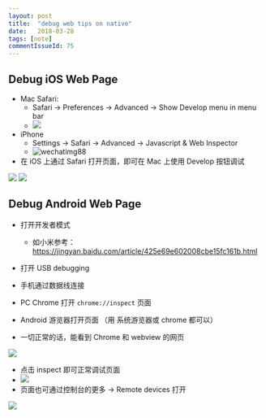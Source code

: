 ```yaml
---
layout: post
title:  "debug web tips on native"
date:   2018-03-28
tags: [note]
commentIssueId: 75
---
```


## Debug iOS Web Page

* Mac Safari:
  * Safari -> Preferences -> Advanced -> Show Develop menu in menu bar
  * ![](https://user-images.githubusercontent.com/7157346/38006442-a1eccc70-3277-11e8-879c-0e983051ea58.png)
* iPhone
  * Settings -> Safari -> Advanced -> Javascript & Web Inspector
  * ![wechatimg88](https://user-images.githubusercontent.com/7157346/38006446-a2c7cb9a-3277-11e8-9b04-e315c5b476df.jpeg)
* 在 iOS 上通过 Safari 打开页面，即可在 Mac 上使用 Develop 按钮调试

![](https://user-images.githubusercontent.com/7157346/38006443-a235efcc-3277-11e8-87a8-928adcb9c9d2.png)
![](https://user-images.githubusercontent.com/7157346/38006444-a27f69c2-3277-11e8-98ba-066abd2d0edc.png)


## Debug Android Web Page

* 打开开发者模式

  * 如小米参考： https://jingyan.baidu.com/article/425e69e602008cbe15fc161b.html
* 打开 USB debugging
* 手机通过数据线连接
* PC Chrome 打开 `chrome://inspect` 页面
* Android 游览器打开页面 （用 系统游览器或 chrome 都可以）
* 一切正常的话，能看到 Chrome 和 webview 的网页

![](https://user-images.githubusercontent.com/7157346/38006822-2672c3ae-3279-11e8-9b51-c6be27e9976b.png)

* 点击 inspect 即可正常调试页面
* ![](https://user-images.githubusercontent.com/7157346/38006824-26b822fa-3279-11e8-8cf1-bbd1c5249d74.png)
* 页面也可通过控制台的更多 ->  Remote devices 打开

![](https://user-images.githubusercontent.com/7157346/38006825-270cb1ee-3279-11e8-98e4-a2a0ba9e4db0.png)


